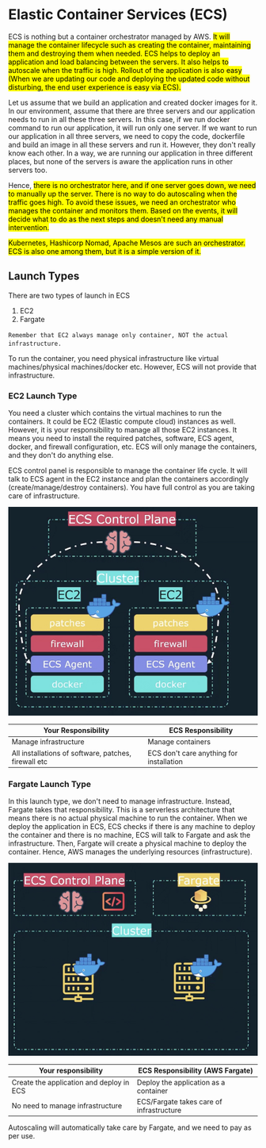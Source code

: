 # Elastic Container Services (ECS)

ECS is nothing but a container orchestrator managed by AWS.
<mark>It will manage the container lifecycle such as creating the container, maintaining them and destroying them when needed.
ECS helps to deploy an application and load balancing between the servers.
It also helps to autoscale when the traffic is high.
Rollout of the application is also easy
(When we are updating our code and deploying the updated code without disturbing, the end user experience is easy via ECS).
</mark>

Let us assume that we build an application and created docker images for it.
In our environment, assume that there are three servers and our application needs to run in all these three servers.
In this case, if we run docker command to run our application, it will run only one server.
If we want to run our application in all three servers,
we need to copy the code, dockerfile and build an image in all these servers and run it.
However, they don't really know each other.
In a way, we are running our application in three different places, 
but none of the servers is aware the application runs in other servers too.

Hence, <mark>there is no orchestrator here, and if one server goes down, we need to manually up the server.
There is no way to do autoscaling when the traffic goes high.
To avoid these issues, we need an orchestrator who manages the container and monitors them.
Based on the events, it will decide what to do as the next steps and doesn't need any manual intervention.</mark>

<mark>Kubernetes, Hashicorp Nomad, Apache Mesos are such an orchestrator.
ECS is also one among them, but it is a simple version of it.</mark>


## Launch Types

There are two types of launch in ECS

1. EC2
2. Fargate

`Remember that EC2 always manage only container, NOT the actual infrastructure.`

To run the container, you need physical infrastructure like virtual machines/physical machines/docker etc.
However, ECS will not provide that infrastructure.


### EC2 Launch Type
You need a cluster which contains the virtual machines to run the containers.
It could be EC2 (Elastic compute cloud) instances as well.
However, it is your responsibility to manage all those EC2 instances.
It means you need to install the required patches, software, ECS agent, 
docker, and firewall configuration, etc. ECS will only manage the containers, and they don't do anything else.

ECS control panel is responsible to manage the container life cycle.
It will talk to ECS agent in the EC2 instance and plan the containers accordingly (create/manage/destroy containers).
You have full control as you are taking care of infrastructure.

![aws_1.png](../assets/aws_1.png)

| **Your Responsibility**                              | **ECS Responsibility**                   |
|------------------------------------------------------|------------------------------------------|
| Manage infrastructure                                | Manage containers                        |
| All installations of software, patches, firewall etc | ECS don't care anything for installation |


### Fargate Launch Type

In this launch type, we don't need to manage infrastructure. Instead, Fargate takes that responsibility. 
This is a serverless architecture that means there is no actual physical machine to run the container.
When we deploy the application in ECS,
ECS checks if there is any machine to deploy the container and there is no machine,
ECS will talk to Fargate and ask the infrastructure.
Then, Fargate will create a physical machine to deploy the container.
Hence, AWS manages the underlying resources (infrastructure).

![aws_2.png](../assets/aws_2.png)


| **Your responsibility**                  | **ECS Responsibility (AWS Fargate)**     |
|------------------------------------------|------------------------------------------|
| Create the application and deploy in ECS | Deploy the application as a container    |
| No need to manage infrastructure         | ECS/Fargate takes care of infrastructure |


Autoscaling will automatically take care by Fargate, and we need to pay as per use.


